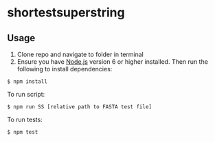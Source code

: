 # shortestsuperstring

## Usage
1. Clone repo and navigate to folder in terminal
2. Ensure you have [Node.js](https://nodejs.org) version 6 or higher installed. Then run the following to install dependencies:

```
$ npm install
```

To run script: 
```
$ npm run SS [relative path to FASTA test file]
```

To run tests:
```
$ npm test
```
